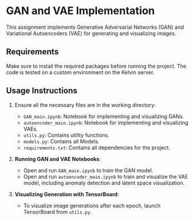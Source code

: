 # GAN and VAE Implementation

This assignment implements Generative Adversarial Networks (GAN) and Variational Autoencoders (VAE) for generating and visualizing images.

## Requirements

Make sure to install the required packages before running the project. The code is tested on a custom environment on the Kelvin server.

## Usage Instructions

1. Ensure all the necessary files are in the working directory:
   - `GAN_main.ipynb`: Notebook for implementing and visualizing GANs.
   - `autoencoder_main.ipynb`: Notebook for implementing and visualizing VAEs.
   - `utils.py`: Contains utility functions.
   - `models.py`: Contains all Models.
   - `requirements.txt`: Contains all dependencies for the project.

2. **Running GAN and VAE Notebooks**:
   - Open and run `GAN_main.ipynb` to train the GAN model.
   - Open and run `autoencoder_main.ipynb` to train and visualize the VAE model, including anomaly detection and latent space visualization.

3. **Visualizing Generation with TensorBoard**:
   - To visualize image generations after each epoch, launch TensorBoard from `utils.py`.